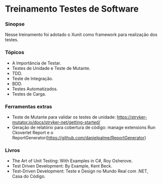 # Treinamento Testes de Software

### Sinopse ###
<p> 
   Nesse treinamento foi adotado o Xunit como framework para realização dos testes.
</p>

### Tópicos ###

* A Importância de Testar.
* Testes de Unidade e Teste de Mutante.
* TDD.
* Teste de Integração.
* BDD.
* Testes Automatizados.
* Testes de Carga.

### Ferramentas extras ###

* Teste de Mutante para validar os testes de unidade: https://stryker-mutator.io/docs/stryker-net/getting-started/
* Geração de relatório para cobertura de código: manage extensions Run Ckoverlet Report e o ReportGenerator(https://github.com/danielpalme/ReportGenerator)

### Livros ###

* The Art of Unit Testing: With Examples in C#, Roy Osherove.
* Test Driven Development: By Example, Kent Beck.
* Test-Driven Development: Teste e Design no Mundo Real com .NET, Casa do Código.

<!--
### Projeto ###

<p> 
Mediante o conhecimento adquirido, foi possível reciclar o conhecimento do .Net para .Net core.
Trabalhando com os verbos do protocolo HTTP. Além de realizar o CRUD de usuário, produto e categoria,
foi empregado boas práticas de documentação utilizando Swagger.
</p> 
<p align="center">
  <img src="https://github.com/Jeffconexion/App_ApisDataDriver/blob/main/webApi.gif" />
</p>
-->





